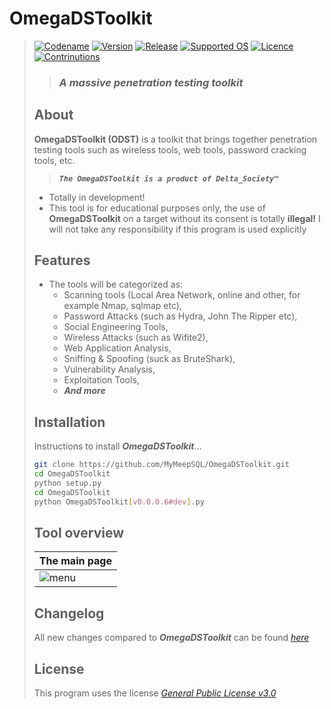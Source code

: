 # **OmegaDSToolkit**
> [![Codename](https://img.shields.io/badge/Codename-MyMeepSQL-informational?style=flat-square)]()
[![Version](https://img.shields.io/badge/Version-0.0.0.6-brightgreen?style=flat-square)]()
[![Release](https://img.shields.io/badge/Release-Stable-success?style=flat-square)]()
[![Supported OS](https://img.shields.io/badge/Supported%20OS-Linux%20--%20Windows-success?style=flat-square)]()
[![Licence](https://img.shields.io/badge/License-GNU--GPL--3.0-important?style=flat-square)]()
[![Contrinutions](https://img.shields.io/badge/Contributions-Open%20!-yellow?style=flat-square)]()
> >  ### _**A massive penetration testing toolkit**_
> ## About
> **OmegaDSToolkit (ODST)** is a toolkit that brings together penetration testing tools such as wireless tools, web tools, password cracking tools, etc.
> 
> > _**`The OmegaDSToolkit is a product of Delta_Society™`**_
> * Totally in development!
> * This tool is for educational purposes only, the use of **OmegaDSToolkit** on a target without its consent is totally **illegal!** I will not take any responsibility if this program is used explicitly
> 
> ## Features
> * The tools will be categorized as: 
>   * Scanning tools (Local Area Network, online and other, for example Nmap, sqlmap etc), 
>   * Password Attacks (such as Hydra, John The Ripper etc), 
>   * Social Engineering Tools,
>   * Wireless Attacks (such as Wifite2),
>   * Web Application Analysis,
>   * Sniffing & Spoofing (suck as BruteShark),
>   * Vulnerability Analysis,
>   * Exploitation Tools,
>   * _**And more**_
> 
> ## Installation
> Instructions to install ***OmegaDSToolkit***...
> ```bash
> git clone https://github.com/MyMeepSQL/OmegaDSToolkit.git
> cd OmegaDSToolkit
> python setup.py
> cd OmegaDSToolkit
> python OmegaDSToolkit[v0.0.0.6#dev].py
> ```
> 
> ## Tool overview
> | The main page | 
> | ------------- | 
> | ![menu](https://zupimages.net/up/21/52/wo2o.jpg)  |
> 
> ## Changelog
> All new changes compared to _**OmegaDSToolkit**_ can be found _[here](https://github.com/MyMeepSQL/OmegaDSToolkit/blob/main/CHANGLOG.md)_
> 
> ## License 
> This program uses the license _[General Public License v3.0](https://github.com/MyMeepSQL/OmegaDSToolki)_
